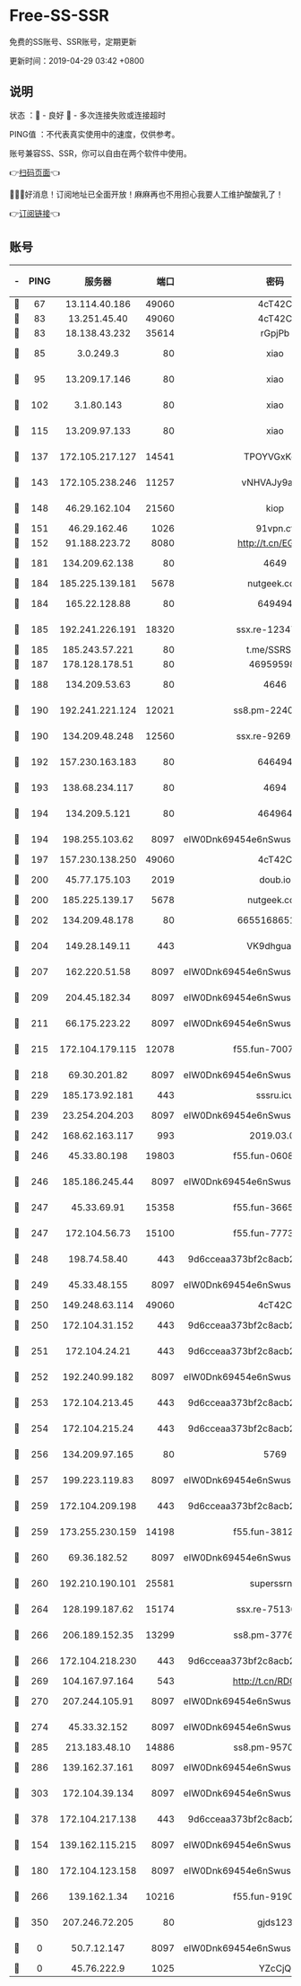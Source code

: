 # Free-SS-SSR

免费的SS账号、SSR账号，定期更新

更新时间：2019-04-29 03:42 +0800

## 说明

状态     ：🙂 - 良好 🙁 - 多次连接失败或连接超时

PING值   ：不代表真实使用中的速度，仅供参考。

账号兼容SS、SSR，你可以自由在两个软件中使用。

👉[扫码页面](https://liesauer.github.io/Free-SS-SSR/)👈

🎉🎉🎉好消息！订阅地址已全面开放！麻麻再也不用担心我要人工维护酸酸乳了！

👉[订阅链接](https://www.liesauer.net/yogurt/subscribe?ACCESS_TOKEN=DAYxR3mMaZAsaqUb)👈

## 账号

|-|PING|服务器|端口|密码|加密方式|区域|
|:----:|:----:|:-----:|-----:|:----:|:----:|:----:|
|🙂|67|13.114.40.186|49060|4cT42C|chacha20|JP|
|🙂|83|13.251.45.40|49060|4cT42C|chacha20|SG|
|🙂|83|18.138.43.232|35614|rGpjPb|rc4-md5|SG|
|🙂|85|3.0.249.3|80|xiao|aes-128-ctr|SG|
|🙂|95|13.209.17.146|80|xiao|aes-128-ctr|KR|
|🙂|102|3.1.80.143|80|xiao|aes-128-ctr|SG|
|🙂|115|13.209.97.133|80|xiao|aes-128-ctr|KR|
|🙂|137|172.105.217.127|14541|TPOYVGxKglpi|aes-256-cfb|JP|
|🙂|143|172.105.238.246|11257|vNHVAJy9aznp|aes-256-cfb|JP|
|🙂|148|46.29.162.104|21560|kiop|aes-128-ctr|RU|
|🙂|151|46.29.162.46|1026|91vpn.cf|rc4-md5|RU|
|🙂|152|91.188.223.72|8080|http://t.cn/EGJIyrl|rc4-md5|RU|
|🙂|181|134.209.62.138|80|4649|aes-256-cfb|US|
|🙂|184|185.225.139.181|5678|nutgeek.com|rc4-md5|US|
|🙂|184|165.22.128.88|80|649494|aes-256-cfb|US|
|🙂|185|192.241.226.191|18320|ssx.re-12347299|aes-256-cfb|US|
|🙂|185|185.243.57.221|80|t.me/SSRSUB|rc4-md5|US|
|🙂|187|178.128.178.51|80|469595985|chacha20|US|
|🙂|188|134.209.53.63|80|4646|aes-256-cfb|US|
|🙂|190|192.241.221.124|12021|ss8.pm-22407867|aes-256-cfb|US|
|🙂|190|134.209.48.248|12560|ssx.re-92691112|aes-256-cfb|US|
|🙂|192|157.230.163.183|80|646494|aes-256-cfb|US|
|🙂|193|138.68.234.117|80|4694|aes-256-cfb|US|
|🙂|194|134.209.5.121|80|464964|aes-256-cfb|US|
|🙂|194|198.255.103.62|8097|eIW0Dnk69454e6nSwuspv9DmS201tQ0D|aes-256-cfb|US|
|🙂|197|157.230.138.250|49060|4cT42C|chacha20|US|
|🙂|200|45.77.175.103|2019|doub.io|aes-128-ctr|SG|
|🙂|200|185.225.139.17|5678|nutgeek.com|rc4-md5|US|
|🙂|202|134.209.48.178|80|6655168651651|aes-256-cfb|US|
|🙂|204|149.28.149.11|443|VK9dhgualsL|aes-256-cfb|SG|
|🙂|207|162.220.51.58|8097|eIW0Dnk69454e6nSwuspv9DmS201tQ0D|aes-256-cfb|US|
|🙂|209|204.45.182.34|8097|eIW0Dnk69454e6nSwuspv9DmS201tQ0D|aes-256-cfb|US|
|🙂|211|66.175.223.22|8097|eIW0Dnk69454e6nSwuspv9DmS201tQ0D|aes-256-cfb|US|
|🙂|215|172.104.179.115|12078|f55.fun-70079298|aes-256-cfb|SG|
|🙂|218|69.30.201.82|8097|eIW0Dnk69454e6nSwuspv9DmS201tQ0D|aes-256-cfb|US|
|🙂|229|185.173.92.181|443|sssru.icu|rc4-md5|RU|
|🙂|239|23.254.204.203|8097|eIW0Dnk69454e6nSwuspv9DmS201tQ0D|aes-256-cfb|US|
|🙂|242|168.62.163.117|993|2019.03.07|rc4-md5|US|
|🙂|246|45.33.80.198|19803|f55.fun-06086352|aes-256-cfb|US|
|🙂|246|185.186.245.44|8097|eIW0Dnk69454e6nSwuspv9DmS201tQ0D|aes-256-cfb|NL|
|🙂|247|45.33.69.91|15358|f55.fun-36654534|aes-256-cfb|US|
|🙂|247|172.104.56.73|15100|f55.fun-77737060|aes-256-cfb|SG|
|🙂|248|198.74.58.40|443|9d6cceaa373bf2c8acb22e60b6a58be6|aes-256-cfb|US|
|🙂|249|45.33.48.155|8097|eIW0Dnk69454e6nSwuspv9DmS201tQ0D|aes-256-cfb|US|
|🙂|250|149.248.63.114|49060|4cT42C|chacha20|CA|
|🙂|250|172.104.31.152|443|9d6cceaa373bf2c8acb22e60b6a58be6|aes-256-cfb|US|
|🙂|251|172.104.24.21|443|9d6cceaa373bf2c8acb22e60b6a58be6|aes-256-cfb|US|
|🙂|252|192.240.99.182|8097|eIW0Dnk69454e6nSwuspv9DmS201tQ0D|aes-256-cfb|US|
|🙂|253|172.104.213.45|443|9d6cceaa373bf2c8acb22e60b6a58be6|aes-256-cfb|US|
|🙂|254|172.104.215.24|443|9d6cceaa373bf2c8acb22e60b6a58be6|aes-256-cfb|US|
|🙂|256|134.209.97.165|80|5769|aes-256-cfb|SG|
|🙂|257|199.223.119.83|8097|eIW0Dnk69454e6nSwuspv9DmS201tQ0D|aes-256-cfb|US|
|🙂|259|172.104.209.198|443|9d6cceaa373bf2c8acb22e60b6a58be6|aes-256-cfb|US|
|🙂|259|173.255.230.159|14198|f55.fun-38122712|aes-256-cfb|US|
|🙂|260|69.36.182.52|8097|eIW0Dnk69454e6nSwuspv9DmS201tQ0D|aes-256-cfb|US|
|🙂|260|192.210.190.101|25581|superssrnet|aes-256-cfb|US|
|🙂|264|128.199.187.62|15174|ssx.re-75136403|aes-256-cfb|SG|
|🙂|266|206.189.152.35|13299|ss8.pm-37768600|aes-256-cfb|SG|
|🙂|266|172.104.218.230|443|9d6cceaa373bf2c8acb22e60b6a58be6|aes-256-cfb|US|
|🙂|269|104.167.97.164|543|http://t.cn/RD0D7sx|rc4-md5|CA|
|🙂|270|207.244.105.91|8097|eIW0Dnk69454e6nSwuspv9DmS201tQ0D|aes-256-cfb|US|
|🙂|274|45.33.32.152|8097|eIW0Dnk69454e6nSwuspv9DmS201tQ0D|aes-256-cfb|US|
|🙂|285|213.183.48.10|14886|ss8.pm-95700010|rc4-md5|RU|
|🙂|286|139.162.37.161|8097|eIW0Dnk69454e6nSwuspv9DmS201tQ0D|aes-256-cfb|SG|
|🙂|303|172.104.39.134|8097|eIW0Dnk69454e6nSwuspv9DmS201tQ0D|aes-256-cfb|SG|
|🙂|378|172.104.217.138|443|9d6cceaa373bf2c8acb22e60b6a58be6|aes-256-cfb|US|
|🙂|154|139.162.115.215|8097|eIW0Dnk69454e6nSwuspv9DmS201tQ0D|aes-256-cfb|JP|
|🙂|180|172.104.123.158|8097|eIW0Dnk69454e6nSwuspv9DmS201tQ0D|aes-256-cfb|JP|
|🙂|266|139.162.1.34|10216|f55.fun-91901512|aes-256-cfb|SG|
|🙁|350|207.246.72.205|80|gjds123|aes-256-cfb|US|
|🙁|0|50.7.12.147|8097|eIW0Dnk69454e6nSwuspv9DmS201tQ0D|aes-256-cfb|BR|
|🙁|0|45.76.222.9|1025|YZcCjQ|rc4-md5|JP|
